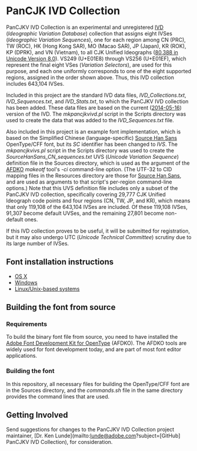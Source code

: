 # PanCJK IVD Collection

PanCJKV IVD Collection is an experimental and unregistered [IVD](http://www.unicode.org/ivd/) (*Ideographic Variation Database*) collection that assigns eight IVSes (*Ideographic Variation Sequences*), one for each region among CN (PRC), TW (ROC), HK (Hong Kong SAR), MO (Macao SAR), JP (Japan), KR (ROK), KP (DPRK), and VN (Vietnam), to all CJK Unified Ideographs ([80,388 in Unicode Version 8.0](https://blogs.adobe.com/CCJKType/files/2015/07/ideographs-unicode-8.pdf)). VS249 (U+E01E8) through VS256 (U+E01EF), which represent the final eight VSes (*Variation Selectors*), are used for this purpose, and each one uniformly corresponds to one of the eight supported regions, assigned in the order shown above. Thus, this IVD collection includes 643,104 IVSes.

Included in this project are the standard IVD data files, *IVD_Collections.txt*, *IVD_Sequences.txt*, and *IVD_Stats.txt*, to which the PanCJKV IVD collection has been added. These data files are based on the current ([2014-05-16](http://www.unicode.org/ivd/data/2014-05-16/)) version of the IVD. The *mkpancjkvivd.pl* script in the Scripts directory was used to create the data that was added to the *IVD_Sequences.txt* file.

Also included in this project is an example font implementation, which is based on the Simplified Chinese (language-specific) [Source Han Sans](https://github.com/adobe-fonts/source-han-sans) OpenType/CFF font, but its *SC* identifier has been changed to *IVS*. The *mkpancjkvivs.pl* script in the Scripts directory was used to create the *SourceHanSans_CN_sequences.txt* UVS (*Unicode Variation Sequence*) definition file in the Sources directory, which is used as the argument of the [AFDKO](https://www.adobe.com/devnet/opentype/afdko.html) *makeotf* tool's *-ci* command-line option. (The UTF-32 to CID mapping files in the Resources directory are those for [Source Han Sans](https://github.com/adobe-fonts/source-han-sans/tree/release/Resources), and are used as arguments to that script's per-region command-line options.) Note that this UVS definition file includes only a subset of the PanCJKV IVD collection, specifically covering 29,777 CJK Unified Ideograph code points and four regions (CN, TW, JP, and KR), which means that only 119,108 of the 643,104 IVSes are included. Of these 119,108 IVSes, 91,307 become default UVSes, and the remaining 27,801 become non-default ones.

If this IVD collection proves to be useful, it will be submitted for registration, but it may also undergo UTC (*Unicode Technical Committee*) scrutiny due to its large number of IVSes.

## Font installation instructions

* [OS X](http://support.apple.com/kb/HT2509)
* [Windows](http://windows.microsoft.com/en-us/windows-vista/install-or-uninstall-fonts)
* [Linux/Unix-based systems](https://github.com/adobe-fonts/source-code-pro/issues/17#issuecomment-8967116)

## Building the font from source

### Requirements

To build the binary font file from source, you need to have installed the [Adobe Font Development Kit for OpenType](http://www.adobe.com/devnet/opentype/afdko.html) (AFDKO). The AFDKO tools are widely used for font development today, and are part of most font editor applications.

### Building the font

In this repository, all necessary files for building the OpenType/CFF font are in the Sources directory, and the *commands.sh* file in the same directory provides the command lines that are used.

## Getting Involved

Send suggestions for changes to the PanCJKV IVD Collection project maintainer, [Dr. Ken Lunde](mailto:lunde@adobe.com?subject=[GitHub] PanCJKV IVD Collection), for consideration.
